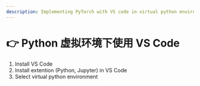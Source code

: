 ```yaml
---
description: Implementing PyTorch with VS code in virtual python environment
---
```


# 👉 Python 虚拟环境下使用 VS Code

1. Install VS Code
2. Install extention (Python, Jupyter) in VS Code
3. Select virtual python environment
